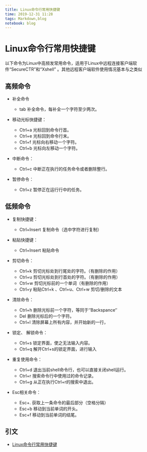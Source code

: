 ```yaml
---
title: Linux命令行常用快捷键
time: 2019-12-31 11:28
tags: Markdown,blog
notebook: blog
---
```


# Linux命令行常用快捷键

以下命令为Linux中高频发常用命令，适用于Linux中远程连接客户端软件“SecureCTR”和“Xshell” 。其他远程客户端软件使用情况基本与之类似

## 高频命令

- 补全命令
    - tab   补全命令，每补全一个字符至少两次。

- 移动光标快捷键：
    - Ctrl+a   光标回到命令行首。
    - Ctrl+e    光标回到命令行末。
    - Ctrl+f   光标向右移动一个字符。
    - Ctrl+b   光标向左移动一个字符。

- 中断命令：
    - Ctrl+c  中断正在执行的任务命令或者删除整行。

- 暂停命令：
    - Ctrl+z   暂停正在运行行中的任务。

## 低频命令

- 复制快捷键：
    - Ctrl+Insert   复制命令（选中字符进行复制）

- 粘贴快捷键：
    - Ctrl+Insert   粘贴命令 

- 剪切命令：
    - Ctrl+k  剪切光标处到行尾处的字符。（有删除的作用）
    - Ctrl+u  剪切光标处到行首处的字符。（有删除的作用）
    - Ctrl+w  剪切光标前的一个单词（有删除的作用）
    - Ctrl+y   粘贴Ctrl+k 、Ctrl+u、Ctrl+w  剪切/删除的文本

- 清除命令：
    - Ctrl+h   删除光标前一个字符，等同于‘’Backspance‘’
    - Del       删除光标后的一个字符。
    - Ctrl+l    清除屏幕上所有内容，并开始新的一行，

- 锁定、 解锁命令：
    - Ctrl+s   锁定界面，使之无法输入内容。
    - Ctrl+q   解开Ctrl+s的锁定界面，进行输入

- 重复使用命令：
    - Ctrl+d   退出当前shell命令行，也可以直接关闭shell运行。
    - Ctrl+r   搜索命令行中使用过的命令记录。
    - Ctrl+g   从正在执行Ctrl+r的搜索中退出。

- Esc相关命令：
    - Esc+.    获取上一条命令的最后部分（空格分隔）
    - Esc+b   移动到当前单词的开头。
    - Esc+f    移动到当前单词的结尾。

## 引文

- [Linux命令行常用快捷键](https://www.cnblogs.com/wangxiaopang/p/10828471.html)

